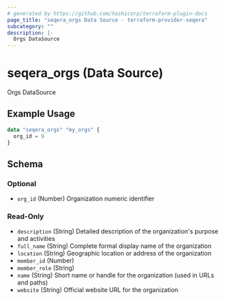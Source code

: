 ```yaml
---
# generated by https://github.com/hashicorp/terraform-plugin-docs
page_title: "seqera_orgs Data Source - terraform-provider-seqera"
subcategory: ""
description: |-
  Orgs DataSource
---
```


# seqera_orgs (Data Source)

Orgs DataSource

## Example Usage

```terraform
data "seqera_orgs" "my_orgs" {
  org_id = 9
}
```

<!-- schema generated by tfplugindocs -->
## Schema

### Optional

- `org_id` (Number) Organization numeric identifier

### Read-Only

- `description` (String) Detailed description of the organization's purpose and activities
- `full_name` (String) Complete formal display name of the organization
- `location` (String) Geographic location or address of the organization
- `member_id` (Number)
- `member_role` (String)
- `name` (String) Short name or handle for the organization (used in URLs and paths)
- `website` (String) Official website URL for the organization
